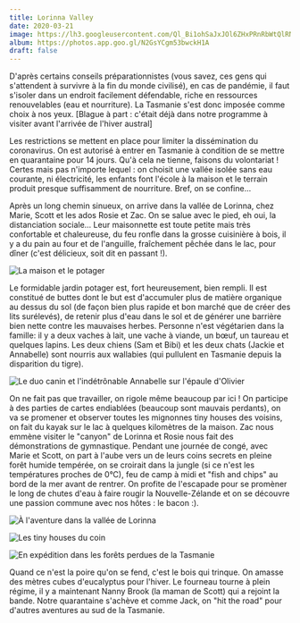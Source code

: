 ```yaml
---
title: Lorinna Valley
date: 2020-03-21
image: https://lh3.googleusercontent.com/Ql_Bi1ohSaJxJOl6ZHxPRnRbWtQlRNDMYeiCNclvZr4ygJUyK_toMBlImhDsQW8vuLvA580bBBP08IpNJ09TOFW1u_2nt335UM6sn2DQ0V87u1RCz8bDVPAd_YJDf-kdNvDztocj94Y
album: https://photos.app.goo.gl/N2GsYCgm53bwckH1A
draft: false
---
```


D'après certains conseils préparationnistes (vous savez, ces gens qui s'attendent à survivre à la fin du monde civilisé), en cas de pandémie, il faut s'isoler dans un endroit facilement défendable, riche en ressources renouvelables (eau et nourriture). La Tasmanie s'est donc imposée comme choix à nos yeux. [Blague à part : c'était déjà dans notre programme à visiter avant l'arrivée de l'hiver austral]

Les restrictions se mettent en place pour limiter la dissémination du coronavirus. On est autorisé à entrer en Tasmanie à condition de se mettre en quarantaine pour 14 jours. Qu'à cela ne tienne, faisons du volontariat ! Certes mais pas n'importe lequel : on choisit une vallée isolée sans eau courante, ni électricité, les enfants font l'école à la maison et le terrain produit presque suffisamment de nourriture. Bref, on se confine...

Après un long chemin sinueux, on arrive dans la vallée de Lorinna, chez Marie, Scott et les ados Rosie et Zac. On se salue avec le pied, eh oui, la distanciation sociale... Leur maisonnette est toute petite mais très confortable et chaleureuse, du feu ronfle dans la grosse cuisinière à bois, il y a du pain au four et de l'anguille, fraîchement pêchée dans le lac, pour dîner (c'est délicieux, soit dit en passant !).

![La maison et le potager](https://lh3.googleusercontent.com/lcEJV4XIR0s76JCDEViWrAvsAtt9M549AhLM0lQ8xGyrzpAlMkXq3j8RzVA6kwesb7TasZ7Jyd3-19kmUXTa4mZdyUY2fv8icO5nkFcLXxnrCISEBuKmEZEVxOTUcxVQHdAarpWA0Jc)

Le formidable jardin potager est, fort heureusement, bien rempli. Il est constitué de buttes dont le but est d'accumuler plus de matière organique au dessus du sol (de façon bien plus rapide et bon marché que de créer des lits surélevés), de retenir plus d'eau dans le sol et de générer une barrière bien nette contre les mauvaises herbes. Personne n'est végétarien dans la famille: il y a deux vaches à lait, une vache à viande, un bœuf, un taureau et quelques lapins. Les deux chiens (Sam et Bibi) et les deux chats (Jackie et Annabelle) sont nourris aux wallabies (qui pullulent en Tasmanie depuis la disparition du tigre).

![Le duo canin et l'indétrônable Annabelle sur l'épaule d'Olivier](https://lh3.googleusercontent.com/tbJxqIm_QGA1OqfcBBv-LVI6b8tg9xqOYxTwW1JvqIcNaKbPQ7W-UPGpymO1QQF5k4WmWDUIRbnmNuCxAsEsgOIX4X2Cdl9wUaHS9eR0wPWjvwUOzTbYZhk1hjfSOnklEU0qW_MVtKo)

On ne fait pas que travailler, on rigole même beaucoup par ici ! On participe à des parties de cartes endiablées (beaucoup sont mauvais perdants), on va se promener et observer toutes les mignonnes tiny houses des voisins, on fait du kayak sur le lac à quelques kilomètres de la maison. Zac nous emmène visiter le "canyon" de Lorinna et Rosie nous fait des démonstrations de gymnastique. Pendant une journée de congé, avec Marie et Scott, on part à l'aube vers un de leurs coins secrets en pleine forêt humide tempérée, on se croirait dans la jungle (si ce n'est les températures proches de 0°C), feu de camp à midi et "fish and chips" au bord de la mer avant de rentrer. On profite de l'escapade pour se promèner le long de chutes d'eau à faire rougir la Nouvelle-Zélande et on se découvre une passion commune avec nos hôtes : le bacon :).

![À l'aventure dans la vallée de Lorinna](https://lh3.googleusercontent.com/yo0IjDjxqmq6f28myt61UhH10JlYcRDMY2zeK2ngV2F6hkX0lQjaTnww1K6D1Bs1fFSpQWyhV5r6RbMdGiviJQjGOqHTTcZHc5T_Pi90YqN4RNGSBauCfYiAF4SJ3TJQGXazvaQugLM)

![Les tiny houses du coin](https://lh3.googleusercontent.com/gxdtwlEsKmEeSELlVaU1v7mNRu7yQYpskRxfVC9qTR-UI-hEdP8E8cs4carTv8j-d88K3-o6QhdvGIyKrsCjTnj4jKmUOwZACMg-SLVop0lK-N0YnADhRtVfkRM-GDS4-bfwE3o1tvE)

![En expédition dans les forêts perdues de la Tasmanie](https://lh3.googleusercontent.com/-XwcdtubFNlG8C34lz8CK8DNiK26OCnPdcHATU5Ihi5y4DJSJ-FXQagDfWiSp9lIpsmlfL2Uw-ObL8xsIE60Ml6iXB8G4kpkImyc_-vrO8IBjotdx_iKNbYbZZ06hUc8YE6Xr568CPc)

Quand ce n'est la poire qu'on se fend, c'est le bois qui trinque. On amasse des mètres cubes d'eucalyptus pour l'hiver. Le fourneau tourne à plein régime, il y a maintenant Nanny Brook (la maman de Scott) qui a rejoint la bande. Notre quarantaine s'achève et comme Jack, on "hit the road" pour d'autres aventures au sud de la Tasmanie.
